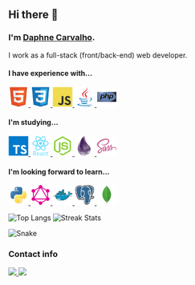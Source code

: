 ## Hi there 👋

### I'm [Daphne Carvalho](https://www.linkedin.com/in/daphnecarvalho/).

I work as a full-stack (front/back-end) web developer.

#### I have experience with...

<a href="https://developer.mozilla.org/pt-BR/docs/Web/HTML" target="_blank" rel="noreferrer">
  <img 
    src="https://raw.githubusercontent.com/devicons/devicon/master/icons/html5/html5-original.svg"
    alt="html5"
    width="40"
    height="40"
  />
</a>

<a href="https://www.w3.org/Style/CSS/" target="_blank" rel="noreferrer">
  <img 
    src="https://raw.githubusercontent.com/devicons/devicon/master/icons/css3/css3-original.svg"
    alt="css3"
    width="40"
    height="40"
  />
</a>

<a href="https://www.javascript.com/" target="_blank" rel="noreferrer">
  <img 
    src="https://raw.githubusercontent.com/devicons/devicon/master/icons/javascript/javascript-original.svg"
    alt="javascript"
    width="40"
    height="40"
  >
</a>

<a href="https://www.java.com/pt-BR/" target="_blank" rel="noreferrer">
  <img
    src="https://raw.githubusercontent.com/devicons/devicon/master/icons/java/java-original.svg"
    alt="java"
    width="40"
    height="40"
  />
</a>

<a href="https://www.php.net/" target="_blank" rel="noreferrer">
  <img
    src="https://raw.githubusercontent.com/devicons/devicon/master/icons/php/php-original.svg"
    alt="php"
    width="40"
    height="40"
  />
</a>

#### I'm studying...

<a href="https://www.typescriptlang.org/" target="_blank" rel="noreferrer">
  <img
    src="https://raw.githubusercontent.com/devicons/devicon/master/icons/typescript/typescript-original.svg"
    alt="typescript"
    width="40"
    height="40"
  />
</a>

<a href="https://reactjs.org/" target="_blank" rel="noreferrer">
  <img
    src="https://raw.githubusercontent.com/devicons/devicon/master/icons/react/react-original-wordmark.svg"
    alt="react"
    width="40"
    height="40"
  />
</a>

<a href="https://nodejs.org" target="_blank" rel="noreferrer">
  <img
    src="https://raw.githubusercontent.com/devicons/devicon/master/icons/nodejs/nodejs-original.svg"
    alt="nodejs"
    width="40"
    height="40"
  />
</a>

<a href="https://elixir-lang.org/" target="_blank" rel="noreferrer">
  <img
    src="https://raw.githubusercontent.com/devicons/devicon/master/icons/elixir/elixir-original.svg"
    alt="elixir"
    width="40"
    height="40"
  />
</a>

<a href="https://sass-lang.com/" target="_blank" rel="noreferrer">
  <img 
    src="https://raw.githubusercontent.com/devicons/devicon/master/icons/sass/sass-original.svg"
    alt="sass"
    width="40"
    height="40"
  />
</a>

#### I'm looking forward to learn...

<a href="https://www.python.org/" target="_blank" rel="noreferrer">
  <img
    src="https://raw.githubusercontent.com/devicons/devicon/master/icons/python/python-original.svg"
    alt="python"
    width="40"
    height="40"
  />
</a>

<a href="https://graphql.org/" target="_blank" rel="noreferrer">
  <img
    src="https://raw.githubusercontent.com/github/explore/5c058a388828bb5fde0bcafd4bc867b5bb3f26f3/topics/graphql/graphql.png "
    alt="graphql"
    width="40"
    height="40"
  />
</a>

<a href="https://www.docker.com/" target="_blank" rel="noreferrer">
  <img
    src="https://raw.githubusercontent.com/devicons/devicon/master/icons/docker/docker-original.svg"
    alt="docker"
    width="40"
    height="40"
  />
</a>

<a href="https://www.postgresql.org/" target="_blank" rel="noreferrer">
  <img
    src="https://raw.githubusercontent.com/devicons/devicon/master/icons/postgresql/postgresql-original.svg"
    alt="postgresql"
    width="40"
    height="40"
  />
</a>

<a href="https://www.mongodb.com/" target="_blank" rel="noreferrer">
  <img
    src="https://raw.githubusercontent.com/devicons/devicon/master/icons/mongodb/mongodb-original.svg"
    alt="mongodb"
    width="40"
    height="40"
  />
</a>

![Top Langs](https://github-readme-stats.vercel.app/api/top-langs/?username=daphnecarvalho&hide_border=true&locale=en&layout=compact&langs_count=10&hide=shell&theme=dracula)
![Streak Stats](http://github-readme-streak-stats.herokuapp.com?user=daphnecarvalho&theme=dracula&hide_border=true&date_format=j%20M%5B%20Y%5D)

![Snake](https://github.com/daphnecarvalho/daphnecarvalho/blob/output/github-contribution-grid-snake.svg)

### Contact info

<a href="https://www.linkedin.com/in/daphnecarvalho/" target="_blank">
  <img 
    src="https://img.shields.io/badge/-daphnecarvalho-blue?style=flat-square&logo=Linkedin&logoColor=white&link=https://www.linkedin.com/in/daphnecarvalho/" 
    target="_blank" 
    height="25"
  />
</a>

<a href="mailto:talk@daphnecarvalho.dev" target="_blank">
  <img 
    src="https://img.shields.io/badge/-talk@daphnecarvalho.dev-c14438?style=flat-square&logo=Gmail&logoColor=white&link=mailto:talk@daphnecarvalho.dev)" 
    target="_blank" 
    height="25"
  />
</a>

<!-- 
- 🔭 I’m currently working on ...
- 👯 I’m looking to collaborate on ...
- 🤔 I’m looking for help with ...
- 💬 Ask me about ...
- 😄 Pronouns: ...
- ⚡ Fun fact: ...
-->

